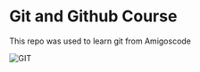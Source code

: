 # Git and Github Course
This repo was used to learn git from Amigoscode

![GIT](https://github.com/nentel/learning-git/assets/139236469/725149a3-5dce-4b42-b694-a27b8b7c4c44)
